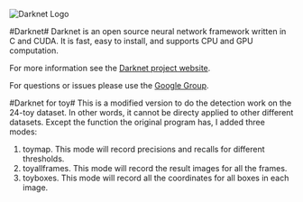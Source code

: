 ![Darknet Logo](http://pjreddie.com/media/files/darknet-black-small.png)

#Darknet#
Darknet is an open source neural network framework written in C and CUDA. It is fast, easy to install, and supports CPU and GPU computation.

For more information see the [Darknet project website](http://pjreddie.com/darknet).

For questions or issues please use the [Google Group](https://groups.google.com/forum/#!forum/darknet).

#Darknet for toy#
This is a modified version to do the detection work on the 24-toy dataset.
In other words, it cannot be directy applied to other different datasets.
Except the function the original program has, I added three modes:
1. toymap. This mode will record precisions and recalls for different thresholds.
2. toyallframes. This mode will record the result images for all the frames.
3. toyboxes. This mode will record all the coordinates for all boxes in each image.
